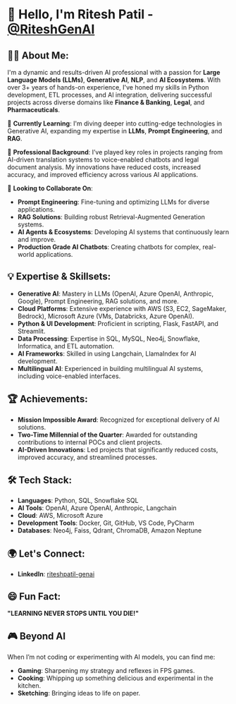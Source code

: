 # 👋 Hello, I'm Ritesh Patil - [@RiteshGenAI](https://github.com/RiteshGenAI)

## 🧑‍💻 About Me:
I'm a dynamic and results-driven AI professional with a passion for **Large Language Models (LLMs)**, **Generative AI**, **NLP**, and **AI Ecosystems**. With over 3+ years of hands-on experience, I've honed my skills in Python development, ETL processes, and AI integration, delivering successful projects across diverse domains like **Finance & Banking**, **Legal**, and **Pharmaceuticals**.

🌱 **Currently Learning**: I'm diving deeper into cutting-edge technologies in Generative AI, expanding my expertise in **LLMs**, **Prompt Engineering**, and **RAG**.

💼 **Professional Background**: I’ve played key roles in projects ranging from AI-driven translation systems to voice-enabled chatbots and legal document analysis. My innovations have reduced costs, increased accuracy, and improved efficiency across various AI applications.

🎯 **Looking to Collaborate On**:
- **Prompt Engineering**: Fine-tuning and optimizing LLMs for diverse applications.
- **RAG Solutions**: Building robust Retrieval-Augmented Generation systems.
- **AI Agents & Ecosystems**: Developing AI systems that continuously learn and improve.
- **Production Grade AI Chatbots**: Creating chatbots for complex, real-world applications.

## 💡 Expertise & Skillsets:
- **Generative AI**: Mastery in LLMs (OpenAI, Azure OpenAI, Anthropic, Google), Prompt Engineering, RAG solutions, and more.
- **Cloud Platforms**: Extensive experience with AWS (S3, EC2, SageMaker, Bedrock), Microsoft Azure (VMs, Databricks, Azure OpenAI).
- **Python & UI Development**: Proficient in scripting, Flask, FastAPI, and Streamlit.
- **Data Processing**: Expertise in SQL, MySQL, Neo4j, Snowflake, Informatica, and ETL automation.
- **AI Frameworks**: Skilled in using Langchain, LlamaIndex for AI development.
- **Multilingual AI**: Experienced in building multilingual AI systems, including voice-enabled interfaces.

## 🏆 Achievements:
- **Mission Impossible Award**: Recognized for exceptional delivery of AI solutions.
- **Two-Time Millennial of the Quarter**: Awarded for outstanding contributions to internal POCs and client projects.
- **AI-Driven Innovations**: Led projects that significantly reduced costs, improved accuracy, and streamlined processes.

## 🛠️ Tech Stack:
- **Languages**: Python, SQL, Snowflake SQL
- **AI Tools**: OpenAI, Azure OpenAI, Anthropic, Langchain
- **Cloud**: AWS, Microsoft Azure
- **Development Tools**: Docker, Git, GitHub, VS Code, PyCharm
- **Databases**: Neo4j, Faiss, Qdrant, ChromaDB, Amazon Neptune

## 🌍 Let's Connect:
- **LinkedIn**: [riteshpatil-genai](https://www.linkedin.com/in/ritesh-patil-39a1031a6)

## 😄 Fun Fact:
**"LEARNING NEVER STOPS UNTIL YOU DIE!"**

## 🎮 Beyond AI
When I’m not coding or experimenting with AI models, you can find me:
- **Gaming**: Sharpening my strategy and reflexes in FPS games.
- **Cooking**: Whipping up something delicious and experimental in the kitchen.
- **Sketching**: Bringing ideas to life on paper.
